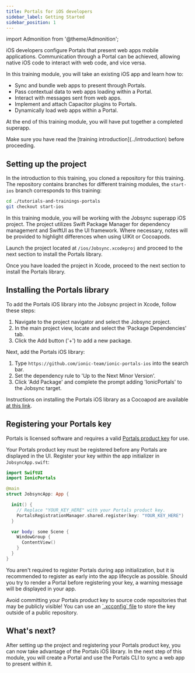 ```yaml
---
title: Portals for iOS developers
sidebar_label: Getting Started
sidebar_position: 1
---
```


import Admonition from '@theme/Admonition';

iOS developers configure Portals that present web apps mobile applications. Communication through a Portal can be achieved, allowing native iOS code to interact with web code, and vice versa.

In this training module, you will take an existing iOS app and learn how to:

- Sync and bundle web apps to present through Portals.
- Pass contextual data to web apps loading within a Portal.
- Interact with messages sent from web apps.
- Implement and attach Capacitor plugins to Portals.
- Dynamically load web apps within a Portal. 

At the end of this training module, you will have put together a completed superapp.

<Admonition type="note">
Make sure you have read the [training introduction](../introduction) before proceeding. 
</Admonition>

## Setting up the project

In the introduction to this training, you cloned a repository for this training. The repository contains branches for different training modules, the `start-ios` branch corresponds to this training:

```bash terminal
cd ./tutorials-and-trainings-portals
git checkout start-ios
```

In this training module, you will be working with the Jobsync superapp iOS project. The project utilizes Swift Package Manager for dependency management and SwiftUI as the UI framework. Where necessary, notes will be provided to highlight differences when using UIKit or Cocoapods.

Launch the project located at `/ios/Jobsync.xcodeproj` and proceed to the next section to install the Portals library.

Once you have loaded the project in Xcode, proceed to the next section to install the Portals library.

## Installing the Portals library

To add the Portals iOS library into the Jobsync project in Xcode, follow these steps:

1. Navigate to the project navigator and select the Jobsync project.
2. In the main project view, locate and select the 'Package Dependencies' tab.
3. Click the Add button ('+') to add a new package.

Next, add the Portals iOS library:

1. Type `https://github.com/ionic-team/ionic-portals-ios` into the search bar.
2. Set the dependency rule to 'Up to the Next Minor Version'.
3. Click 'Add Package' and complete the prompt adding 'IonicPortals' to the Jobsync target.

<Admonition type="info">
Instructions on installing the Portals iOS library as a Cocoapod are available <a href="https://ionic.io/docs/portals/for-ios/quick-start#4-setup-portals-in-your-ios-app" target="_blank">at this link</a>.
</Admonition>

## Registering your Portals key

Portals is licensed software and requires a valid <a href="https://ionic.io/docs/portals/getting-started#using-your-product-key" target="_blank">Portals product key</a> for use. 


Your Portals product key must be registered before any Portals are displayed in the UI. Register your key within the app initializer in `JobsyncApp.swift`:

```swift JobsyncApp.swift focus=2,7:10
import SwiftUI
import IonicPortals

@main
struct JobsyncApp: App {

  init() {
    // Replace "YOUR_KEY_HERE" with your Portals product key.
    PortalsRegistrationManager.shared.register(key: "YOUR_KEY_HERE")
  }

  var body: some Scene {
    WindowGroup {
      ContentView()
    }
  }
}
```

You aren't required to register Portals during app initialization, but it is recommended to register as early into the app lifecycle as possible. Should you try to render a Portal before registering your key, a warning message will be displayed in your app. 

<Admonition type="caution">
Avoid committing your Portals product key to source code repositories that may be publicly visible! You can use an <a href="https://nshipster.com/xcconfig/" target="_blank">`.xcconfig` file</a> to store the key outside of a public repository.
</Admonition>

## What's next?

After setting up the project and registering your Portals product key, you can now take advantage of the Portals iOS library. In the next step of this module, you will create a Portal and use the Portals CLI to sync a web app to present within it.

